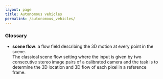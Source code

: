 ```yaml
---
layout: page
title: Autonomous vehicles
permalink: /autonomous_vehicles/
---
```


### Glossary

* **scene flow**: a flow field describing the 3D motion at every point in the scene.  
    The classical scene flow setting where the input is given by two consecutive stereo image pairs of a
calibrated camera and the task is to determine the 3D location and 3D flow of each pixel in a reference frame.
